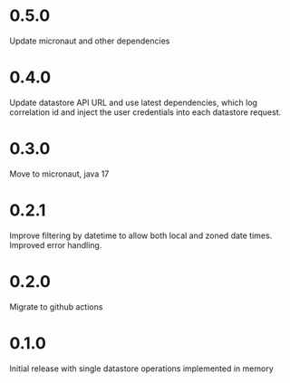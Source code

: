 # 0.5.0

Update micronaut and other dependencies

# 0.4.0

Update datastore API URL and use latest dependencies, which log correlation id and 
inject the user credentials into each datastore request.

# 0.3.0

Move to micronaut, java 17

# 0.2.1

Improve filtering by datetime to allow both local and zoned date times. Improved error handling.

# 0.2.0

Migrate to github actions

# 0.1.0

Initial release with single datastore operations implemented in memory
